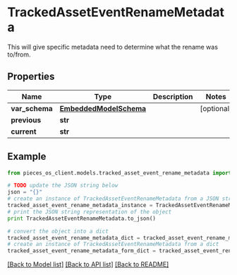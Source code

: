 # TrackedAssetEventRenameMetadata

This will give specific metadata need to determine what the rename was to/from.

## Properties
Name | Type | Description | Notes
------------ | ------------- | ------------- | -------------
**var_schema** | [**EmbeddedModelSchema**](EmbeddedModelSchema.md) |  | [optional] 
**previous** | **str** |  | 
**current** | **str** |  | 

## Example

```python
from pieces_os_client.models.tracked_asset_event_rename_metadata import TrackedAssetEventRenameMetadata

# TODO update the JSON string below
json = "{}"
# create an instance of TrackedAssetEventRenameMetadata from a JSON string
tracked_asset_event_rename_metadata_instance = TrackedAssetEventRenameMetadata.from_json(json)
# print the JSON string representation of the object
print TrackedAssetEventRenameMetadata.to_json()

# convert the object into a dict
tracked_asset_event_rename_metadata_dict = tracked_asset_event_rename_metadata_instance.to_dict()
# create an instance of TrackedAssetEventRenameMetadata from a dict
tracked_asset_event_rename_metadata_form_dict = tracked_asset_event_rename_metadata.from_dict(tracked_asset_event_rename_metadata_dict)
```
[[Back to Model list]](../README.md#documentation-for-models) [[Back to API list]](../README.md#documentation-for-api-endpoints) [[Back to README]](../README.md)


